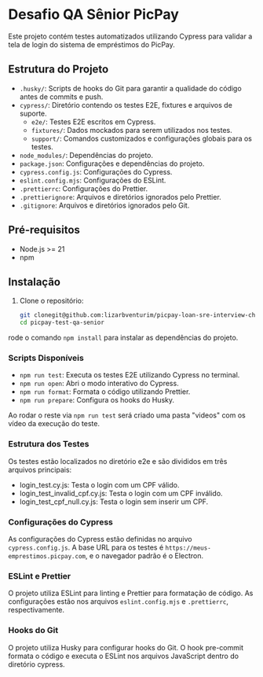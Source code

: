 
# Desafio QA Sênior PicPay
Este projeto contém testes automatizados utilizando Cypress para validar a tela de login do sistema de empréstimos do PicPay.


## Estrutura do Projeto

- `.husky/`: Scripts de hooks do Git para garantir a qualidade do código antes de commits e push.
- `cypress/`: Diretório contendo os testes E2E, fixtures e arquivos de suporte.
  - `e2e/`: Testes E2E escritos em Cypress.
  - `fixtures/`: Dados mockados para serem utilizados nos testes.
  - `support/`: Comandos customizados e configurações globais para os testes.
- `node_modules/`: Dependências do projeto.
- `package.json`: Configurações e dependências do projeto.
- `cypress.config.js`: Configurações do Cypress.
- `eslint.config.mjs`: Configurações do ESLint.
- `.prettierrc`: Configurações do Prettier.
- `.prettierignore`: Arquivos e diretórios ignorados pelo Prettier.
- `.gitignore`: Arquivos e diretórios ignorados pelo Git.

## Pré-requisitos

- Node.js >= 21
- npm

## Instalação

1. Clone o repositório:
   ```sh
   git clonegit@github.com:lizarbventurim/picpay-loan-sre-interview-challenge.git
   cd picpay-test-qa-senior

rode o comando `npm install` para instalar as dependências do projeto.


### Scripts Disponíveis
- `npm run test`: Executa os testes E2E utilizando Cypress no terminal.
- `npm run open`: Abri o modo interativo do Cypress.
- `npm run format`: Formata o código utilizando Prettier.
- `npm run prepare`: Configura os hooks do Husky.

Ao rodar o reste via `npm run test` será criado uma pasta "videos" com os vídeo da execução do teste.

### Estrutura dos Testes
Os testes estão localizados no diretório e2e e são divididos em três arquivos principais:

- login_test.cy.js: Testa o login com um CPF válido.
- login_test_invalid_cpf.cy.js: Testa o login com um CPF inválido.
- login_test_cpf_null.cy.js: Testa o login sem inserir um CPF.

### Configurações do Cypress
As configurações do Cypress estão definidas no arquivo `cypress.config.js`. 
A base URL para os testes é  `https://meus-emprestimos.picpay.com`, e o navegador padrão é o Electron.


### ESLint e Prettier
O projeto utiliza ESLint para linting e Prettier para formatação de código. As configurações estão nos arquivos `eslint.config.mjs` e `.prettierrc`, respectivamente.

### Hooks do Git
O projeto utiliza Husky para configurar hooks do Git. O hook pre-commit formata o código e executa o ESLint nos arquivos JavaScript dentro do diretório cypress.
